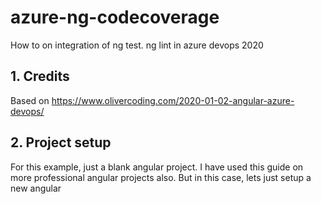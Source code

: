 # azure-ng-codecoverage
How to on integration of ng test. ng lint in azure devops 2020

## 1. Credits 
Based on https://www.olivercoding.com/2020-01-02-angular-azure-devops/

## 2. Project setup
For this example, just a blank angular project. I have used this guide on more professional angular projects also. But in this case, lets just setup a new angular 


